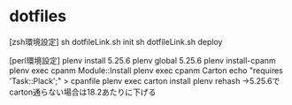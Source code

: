 # dotfiles

[zsh環境設定]
sh dotfileLink.sh init
sh dotfileLink.sh deploy


[perl環境設定]
plenv install 5.25.6
plenv global 5.25.6
plenv install-cpanm
plenv exec cpanm Module::Install
plenv exec cpanm Carton
echo "requires 'Task::Plack';" > cpanfile
plenv exec carton install
plenv rehash
->5.25.6でcarton通らない場合は18.2あたりに下げる
